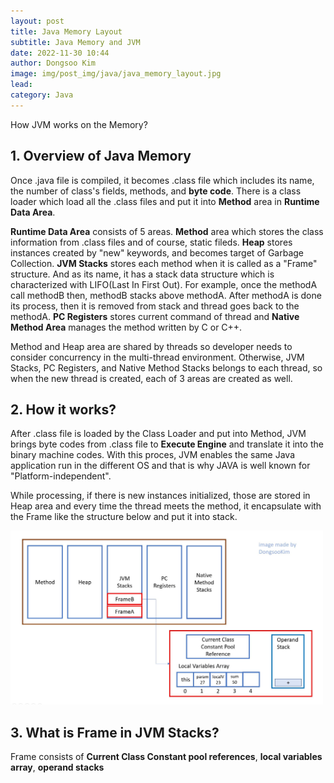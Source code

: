 ```yaml
---
layout: post
title: Java Memory Layout
subtitle: Java Memory and JVM
date: 2022-11-30 10:44
author: Dongsoo Kim
image: img/post_img/java/java_memory_layout.jpg
lead:
category: Java
---
```


How JVM works on the Memory?

## **1. Overview of Java Memory**

Once .java file is compiled, it becomes .class file which includes its name, the number of class's fields, methods, and **byte code**. There is a class loader which load all the .class files and put it into **Method** area in **Runtime Data Area**.

**Runtime Data Area** consists of 5 areas. **Method** area which stores the class information from .class files and of course, static fileds. **Heap** stores instances created by "new" keywords, and becomes target of Garbage Collection. **JVM Stacks** stores each method when it is called as a "Frame" structure. And as its name, it has a stack data structure which is characterized with LIFO(Last In First Out). For example, once the methodA call methodB then, methodB stacks above methodA. After methodA is done its process, then it is removed from stack and thread goes back to the methodA. **PC Registers** stores current command of thread and **Native Method Area** manages the method written by C or C++.

Method and Heap area are shared by threads so developer needs to consider concurrency in the multi-thread environment. Otherwise, JVM Stacks, PC Registers, and Native Method Stacks belongs to each thread, so when the new thread is created, each of 3 areas are created as well.

## **2. How it works?**

After .class file is loaded by the Class Loader and put into Method, JVM brings byte codes from .class file to **Execute Engine** and translate it into the binary machine codes. With this proces, JVM enables the same Java application run in the different OS and that is why JAVA is well known for "Platform-independent".

While processing, if there is new instances initialized, those are stored in Heap area and every time the thread meets the method, it encapsulate with the Frame like the structure below and put it into stack.

<img src='img/post_img/java/frame_layout.jpg' alt='frame' width='500px'><br>

## **3. What is Frame in JVM Stacks?**

Frame consists of **Current Class Constant pool references**, **local variables array**, **operand stacks**
